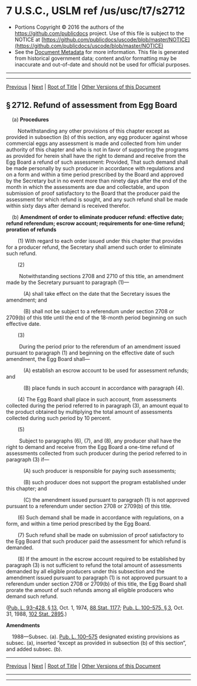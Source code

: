 ---
---

# 7 U.S.C., USLM ref /us/usc/t7/s2712

* Portions Copyright © 2016 the authors of the https://github.com/publicdocs project.
  Use of this file is subject to the NOTICE at [https://github.com/publicdocs/uscode/blob/master/NOTICE](https://github.com/publicdocs/uscode/blob/master/NOTICE)
* See the [Document Metadata](././../../../..//README.md) for more information.
  This file is generated from historical government data; content and/or formatting may be inaccurate and out-of-date and should not be used for official purposes.

----------
----------

[Previous](./../../../..//us/usc/t7/ch60/m__us_usc_t7_s2711.md) | [Next](./../../../..//us/usc/t7/ch60/m__us_usc_t7_s2713.md) | [Root of Title](./../../../../) | [Other Versions of this Document](https://publicdocs.github.io/go/links?ns=uslm&ref=%2Fus%2Fusc%2Ft7%2Fs2712)

## § 2712. Refund of assessment from Egg Board

    (a) __Procedures__ 

        Notwithstanding any other provisions of this chapter except as provided in subsection (b) of this section, any egg producer against whose commercial eggs any assessment is made and collected from him under authority of this chapter and who is not in favor of supporting the programs as provided for herein shall have the right to demand and receive from the Egg Board a refund of such assessment: Provided, That such demand shall be made personally by such producer in accordance with regulations and on a form and within a time period prescribed by the Board and approved by the Secretary but in no event more than ninety days after the end of the month in which the assessments are due and collectable, and upon submission of proof satisfactory to the Board that the producer paid the assessment for which refund is sought, and any such refund shall be made within sixty days after demand is received therefor.

    (b) __Amendment of order to eliminate producer refund: effective date; refund referendum; escrow account; requirements for one-time refund; proration of refunds__ 

        (1) With regard to each order issued under this chapter that provides for a producer refund, the Secretary shall amend such order to eliminate such refund.

        (2)

         Notwithstanding sections 2708 and 2710 of this title, an amendment made by the Secretary pursuant to paragraph (1)—

            (A) shall take effect on the date that the Secretary issues the amendment; and

            (B) shall not be subject to a referendum under section 2708 or 2709(b) of this title until the end of the 18-month period beginning on such effective date.

        (3)

         During the period prior to the referendum of an amendment issued pursuant to paragraph (1) and beginning on the effective date of such amendment, the Egg Board shall—

            (A) establish an escrow account to be used for assessment refunds; and

            (B) place funds in such account in accordance with paragraph (4).

        (4) The Egg Board shall place in such account, from assessments collected during the period referred to in paragraph (3), an amount equal to the product obtained by multiplying the total amount of assessments collected during such period by 10 percent.

        (5)

         Subject to paragraphs (6), (7), and (8), any producer shall have the right to demand and receive from the Egg Board a one-time refund of assessments collected from such producer during the period referred to in paragraph (3) if—

            (A) such producer is responsible for paying such assessments;

            (B) such producer does not support the program established under this chapter; and

            (C) the amendment issued pursuant to paragraph (1) is not approved pursuant to a referendum under section 2708 or 2709(b) of this title.

        (6) Such demand shall be made in accordance with regulations, on a form, and within a time period prescribed by the Egg Board.

        (7) Such refund shall be made on submission of proof satisfactory to the Egg Board that such producer paid the assessment for which refund is demanded.

        (8) If the amount in the escrow account required to be established by paragraph (3) is not sufficient to refund the total amount of assessments demanded by all eligible producers under this subsection and the amendment issued pursuant to paragraph (1) is not approved pursuant to a referendum under section 2708 or 2709(b) of this title, the Egg Board shall prorate the amount of such refunds among all eligible producers who demand such refund.

([Pub. L. 93–428, § 13][/us/pl/93/428/s13], Oct. 1, 1974, [88 Stat. 1177][/us/stat/88/1177]; [Pub. L. 100–575, § 3][/us/pl/100/575/s3], Oct. 31, 1988, [102 Stat. 2895][/us/stat/102/2895].)

 __Amendments__ 

    1988—Subsec. (a). [Pub. L. 100–575][/us/pl/100/575] designated existing provisions as subsec. (a), inserted “except as provided in subsection (b) of this section”, and added subsec. (b).

----------

[Previous](./../../../..//us/usc/t7/ch60/m__us_usc_t7_s2711.md) | [Next](./../../../..//us/usc/t7/ch60/m__us_usc_t7_s2713.md) | [Root of Title](./../../../../) | [Other Versions of this Document](https://publicdocs.github.io/go/links?ns=uslm&ref=%2Fus%2Fusc%2Ft7%2Fs2712)

----------
----------

[/us/pl/93/428/s13]: https://publicdocs.github.io/go/links?ns=uslm&ref=%2Fus%2Fpl%2F93%2F428%2Fs13
[/us/stat/88/1177]: https://publicdocs.github.io/go/links?ns=uslm&ref=%2Fus%2Fstat%2F88%2F1177
[/us/pl/100/575/s3]: https://publicdocs.github.io/go/links?ns=uslm&ref=%2Fus%2Fpl%2F100%2F575%2Fs3
[/us/stat/102/2895]: https://publicdocs.github.io/go/links?ns=uslm&ref=%2Fus%2Fstat%2F102%2F2895
[/us/pl/100/575]: https://publicdocs.github.io/go/links?ns=uslm&ref=%2Fus%2Fpl%2F100%2F575


